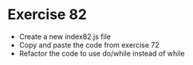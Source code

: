 # Exercise 82

- Create a new index82.js file
- Copy and paste the code from exercise 72
- Refactor the code to use do/while instead of while
